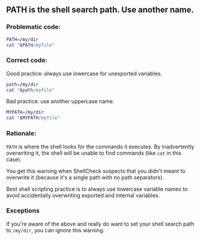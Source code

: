 ## PATH is the shell search path. Use another name.

### Problematic code:

```sh
PATH=/my/dir
cat "$PATH/myfile"
```

### Correct code:

Good practice: always use lowercase for unexported variables.

```sh
path=/my/dir
cat "$path/myfile"
```

Bad practice: use another uppercase name.

```sh
MYPATH=/my/dir
cat "$MYPATH/myfile"
```

### Rationale:

`PATH` is where the shell looks for the commands it executes. By inadvertently overwriting it, the shell will be unable to find commands (like `cat` in this case).

You get this warning when ShellCheck suspects that you didn't meant to overwrite it (because it's a single path with no path separators).

Best shell scripting practice is to always use lowercase variable names to avoid accidentally overwriting exported and internal variables.

### Exceptions

If you're aware of the above and really do want to set your shell search path to `/my/dir`, you can ignore this warning.
